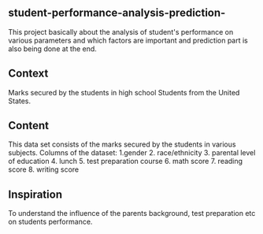 ## student-performance-analysis-prediction-
This project basically about the analysis of student's performance on various parameters and which factors are important and prediction part is also being done at the end.

## Context 
Marks secured by the students in high school Students from the United States.

## Content 
This data set consists of the marks secured by the students in various subjects. Columns of the dataset:
1.gender
2. race/ethnicity
3. parental level of education
4. lunch
5. test preparation course
6. math score
7. reading score
8. writing score

## Inspiration 
To understand the influence of the parents background, test preparation etc on students performance.

